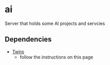 # ai
Server that holds some AI projects and servcies

## Dependencies
- [Twirp](https://twitchtv.github.io/twirp/docs/install.html)
    - follow the instructions on this page

